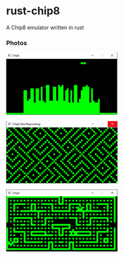 # rust-chip8
A Chip8 emulator written in rust
### Photos
![lander image](https://github.com/ElijahWoelbing/rust-chip8/blob/master/images/chip8-lander.png)

![maze image](https://github.com/ElijahWoelbing/rust-chip8/blob/master/images/chip8-maze.png)

![blinky image](https://github.com/ElijahWoelbing/rust-chip8/blob/master/images/chip8-blinky.png)
